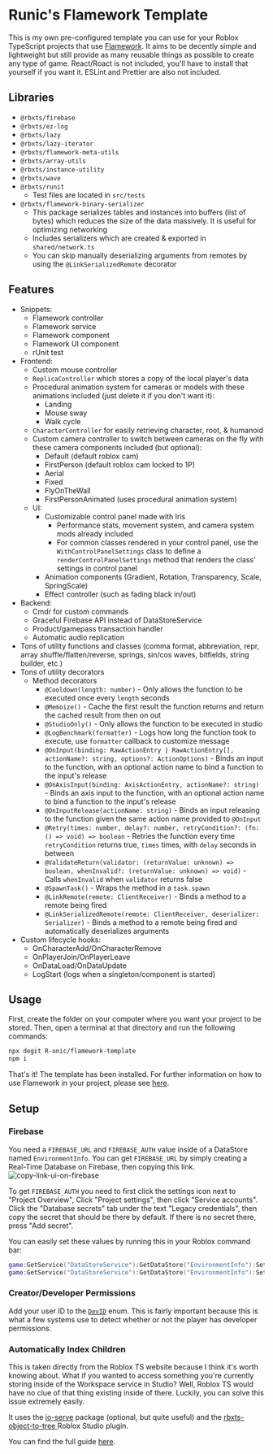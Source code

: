 # Runic's Flamework Template

This is my own pre-configured template you can use for your Roblox TypeScript projects that use [Flamework](https://flamework.fireboltofdeath.dev/docs/).
It aims to be decently simple and lightweight but still provide as many reusable things as possible to create any type of game. React/Roact is not included, you'll have to install that yourself if you want it. ESLint and Prettier are also not included.

## Libraries
- `@rbxts/firebase`
- `@rbxts/ez-log`
- `@rbxts/lazy`
- `@rbxts/lazy-iterator`
- `@rbxts/flamework-meta-utils`
- `@rbxts/array-utils`
- `@rbxts/instance-utility`
- `@rbxts/wave`
- `@rbxts/runit`
  - Test files are located in `src/tests`
- `@rbxts/flamework-binary-serializer`
  - This package serializes tables and instances into buffers (list of bytes) which reduces the size of the data massively. It is useful for optimizing networking
  - Includes serializers which are created & exported in `shared/network.ts`
  - You can skip manually deserializing arguments from remotes by using the `@LinkSerializedRemote` decorator

## Features
- Snippets:
  - Flamework controller
  - Flamework service
  - Flamework component
  - Flamework UI component
  - rUnit test
- Frontend:
  - Custom mouse controller
  - `ReplicaController` which stores a copy of the local player's data
  - Procedural animation system for cameras or models with these animations included (just delete it if you don't want it):
    - Landing
    - Mouse sway
    - Walk cycle
  - `CharacterController` for easily retrieving character, root, & humanoid
  - Custom camera controller to switch between cameras on the fly with these camera components included (but optional):
    - Default (default roblox cam)
    - FirstPerson (default roblox cam locked to 1P)
    - Aerial
    - Fixed
    - FlyOnTheWall
    - FirstPersonAnimated (uses procedural animation system)
  - UI:
    - Customizable control panel made with Iris
      - Performance stats, movement system, and camera system mods already included
      - For common classes rendered in your control panel, use the `WithControlPanelSettings` class to define a `renderControlPanelSettings` method that renders the class' settings in control panel
    - Animation components (Gradient, Rotation, Transparency, Scale, SpringScale)
    - Effect controller (such as fading black in/out)
- Backend:
  - Cmdr for custom commands
  - Graceful Firebase API instead of DataStoreService
  - Product/gamepass transaction handler
  - Automatic audio replication
- Tons of utility functions and classes (comma format, abbreviation, repr, array shuffle/flatten/reverse, springs, sin/cos waves, bitfields, string builder, etc.)
- Tons of utility decorators
  - Method decorators
    - `@Cooldown(length: number)` - Only allows the function to be executed once every `length` seconds
    - `@Memoize()` - Cache the first result the function returns and return the cached result from then on out
    - `@StudioOnly()` - Only allows the function to be executed in studio
    - `@LogBenchmark(formatter)` - Logs how long the function took to execute, use `formatter` callback to customize message
    - `@OnInput(binding: RawActionEntry | RawActionEntry[], actionName?: string, options?: ActionOptions)` - Binds an input to the function, with an optional action name to bind a function to the input's release
    - `@OnAxisInput(binding: AxisActionEntry, actionName?: string)` - Binds an axis input to the function, with an optional action name to bind a function to the input's release
    - `@OnInputRelease(actionName: string)` - Binds an input releasing to the function given the same action name provided to `@OnInput`
    - `@Retry(times: number, delay?: number, retryCondition?: (fn: () => void) => boolean` - Retries the function every time `retryCondition` returns true, `times` times, with `delay` seconds in between
    - `@ValidateReturn(validator: (returnValue: unknown) => boolean, whenInvalid?: (returnValue: unknown) => void)` - Calls `whenInvalid` when `validator` returns false
    - `@SpawnTask()` - Wraps the method in a `task.spawn`
    - `@LinkRemote(remote: ClientReceiver)` - Binds a method to a remote being fired
    - `@LinkSerializedRemote(remote: ClientReceiver, deserializer: Serializer)` - Binds a method to a remote being fired and automatically deserializes arguments
- Custom lifecycle hooks:
  - OnCharacterAdd/OnCharacterRemove
  - OnPlayerJoin/OnPlayerLeave
  - OnDataLoad/OnDataUpdate
  - LogStart (logs when a singleton/component is started)

## Usage

First, create the folder on your computer where you want your project to be stored.
Then, open a terminal at that directory and run the following commands:

```bash
npx degit R-unic/flamework-template
npm i
```

That's it! The template has been installed. For further information on how to use Flamework in your project, please see [here](https://flamework.fireboltofdeath.dev/).

## Setup

### Firebase
You need a `FIREBASE_URL` and `FIREBASE_AUTH` value inside of a DataStore named `EnvironmentInfo`. You can get `FIREBASE_URL` by simply creating a Real-Time Database on Firebase, then copying this link.
![copy-link-ui-on-firebase](https://github.com/R-unic/flamework-template/assets/49625808/c4866db0-f05d-4da3-8856-11365c843fa6)

To get `FIREBASE_AUTH` you need to first click the settings icon next to "Project Overview", Click "Project settings", then click "Service accounts". Click the "Database secrets" tab under the text "Legacy credentials", then copy the secret that should be there by default. If there is no secret there, press "Add secret".

You can easily set these values by running this in your Roblox command bar:
```lua
game:GetService("DataStoreService"):GetDataStore("EnvironmentInfo"):SetAsync("FIREBASE_URL", "https://database-name-default-rtdb.firebaseio.com/")
game:GetService("DataStoreService"):GetDataStore("EnvironmentInfo"):SetAsync("FIREBASE_AUTH", "tHiSisAveRYrEaLFiRebAsEAuTHkeY")
```

### Creator/Developer Permissions
Add your user ID to the [`DevID`](https://github.com/R-unic/flamework-template/blob/master/src/shared/constants.ts#L4) enum.
This is fairly important because this is what a few systems use to detect whether or not the player has developer permissions.

### Automatically Index Children
This is taken directly from the Roblox TS website because I think it's worth knowing about. What if you wanted to access something you're currently storing inside of the Workspace service in Studio? Well, Roblox TS would have no clue of that thing existing inside of there. Luckily, you can solve this issue extremely easily.

It uses the [io-serve](https://www.npmjs.com/package/io-serve) package (optional, but quite useful) and the [rbxts-object-to-tree
](https://create.roblox.com/store/asset/3379119778/rbxtsobjecttotree?externalSource=www) Roblox Studio plugin.

You can find the full guide [here](https://roblox-ts.com/docs/guides/indexing-children#rbxts-object-to-tree-plugin-by-validark).
